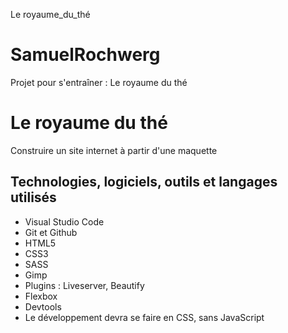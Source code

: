 Le royaume_du_thé
# SamuelRochwerg

Projet pour s'entraîner : Le royaume du thé

# Le royaume du thé

Construire un site internet à partir d'une maquette

## Technologies, logiciels, outils et langages utilisés
- Visual Studio Code
- Git et Github
- HTML5
- CSS3
- SASS
- Gimp
- Plugins : Liveserver, Beautify
- Flexbox
- Devtools
- Le développement devra se faire en CSS, sans JavaScript